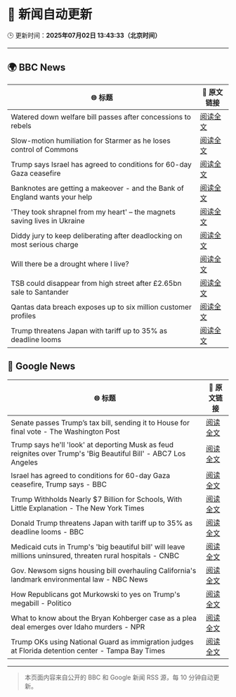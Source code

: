 # 🧠 新闻自动更新

🕒 更新时间：**2025年07月02日 13:43:33（北京时间）**

---

## 🌍 BBC News

| 🌐 标题 | 🔗 原文链接 |
|--------|-------------|
| Watered down welfare bill passes after concessions to rebels | [阅读全文](https://www.bbc.com/news/articles/cly8877x3z2o) |
| Slow-motion humiliation for Starmer as he loses control of Commons | [阅读全文](https://www.bbc.com/news/articles/czry6gv80mjo) |
| Trump says Israel has agreed to conditions for 60-day Gaza ceasefire | [阅读全文](https://www.bbc.com/news/articles/cgkg4m0133po) |
| Banknotes are getting a makeover - and the Bank of England wants your help | [阅读全文](https://www.bbc.com/news/articles/cy4nn1d2vzxo) |
| 'They took shrapnel from my heart' – the magnets saving lives in Ukraine | [阅读全文](https://www.bbc.com/news/articles/c1mgdendnv7o) |
| Diddy jury to keep deliberating after deadlocking on most serious charge | [阅读全文](https://www.bbc.com/news/articles/c20nn0p9xg2o) |
| Will there be a drought where I live? | [阅读全文](https://www.bbc.com/news/articles/crk661074ejo) |
| TSB could disappear from high street after £2.65bn sale to Santander | [阅读全文](https://www.bbc.com/news/articles/cdjxxvg3vpeo) |
| Qantas data breach exposes up to six million customer profiles | [阅读全文](https://www.bbc.com/news/articles/cd6gnyl9923o) |
| Trump threatens Japan with tariff up to 35% as deadline looms | [阅读全文](https://www.bbc.com/news/articles/cgeqrd0e9j7o) |

## 📰 Google News

| 🌐 标题 | 🔗 原文链接 |
|--------|-------------|
| Senate passes Trump’s tax bill, sending it to House for final vote - The Washington Post | [阅读全文](https://news.google.com/rss/articles/CBMikgFBVV95cUxOb2MwREoybExNbkRuYTU1aU5LcE5HdlM2UzVmS2MydE05OF9ReDllaGxEaXFiaGtVNWV6amQtT25CMlRveW1nV1JQcklWYVJaQ1piVE9yd3ZtZnBQTWlOQ19qRTk2OUduWk5JcXNvWXkySGs0Zk0wQkJFU1JYbW1rZnRwcmhnTXVVXzg1a2t0c19ndw?oc=5) |
| Trump says he'll 'look' at deporting Musk as feud reignites over Trump's 'Big Beautiful Bill' - ABC7 Los Angeles | [阅读全文](https://news.google.com/rss/articles/CBMirAFBVV95cUxNdWI3MEN5UUFUejNGa3dyZ09GeDZmX3pJS1lUdkJsSVBuSUtMUDRvRG5zVHBZUlJSRzd6QzJyTDV1NzJodUU1aF91ZHZheGFSMkx0TlBITlJHVXJzM0JFejFhVWhrcW4zNnhrcHBCcWJaQ1NyWjVBdnI5bGZIdE5ocmRaRU5GM20yX1JHTndTY3A5dnlWR1FEUFNVYXlxMEVPRGtOUmlyb0ZvOG1M?oc=5) |
| Israel has agreed to conditions for 60-day Gaza ceasefire, Trump says - BBC | [阅读全文](https://news.google.com/rss/articles/CBMiWkFVX3lxTE12b01YMjhMTXA3ZjgxcTIxVi1USkZOR2hBbnBQdlhmN1lKTEZ0eW5iVWxtQWdUYVlJR3owSGVxa0lyREJfZEh6TlhPU2tWRkJpR19YOWQwc243d9IBX0FVX3lxTE44Qlh0UGlza0g5aV9EekVBRS0wSnBvTEtQUEM4UlJoRjBqNkR2TnN2RzlWSC03czJVYzliSzhFSEVaVlRCZGxkdTRmUWFuMlNVd3J2RUxwSHpmVW5vM1BJ?oc=5) |
| Trump Withholds Nearly $7 Billion for Schools, With Little Explanation - The New York Times | [阅读全文](https://news.google.com/rss/articles/CBMickFVX3lxTFBJYjFDc2g4ZUpyem5nZzdQWWl6SGU1OTl4dGpIVUgzQW9FSEdvY0hNbmktUTAwZkZZTzVIRDVNWVJWRDg1TTdnaGlLTlo4WHFHaWtjdnpOXzBaSzBMRlUyak9zMVNxNy1tRFMtTGQ4dl9nUQ?oc=5) |
| Donald Trump threatens Japan with tariff up to 35% as deadline looms - BBC | [阅读全文](https://news.google.com/rss/articles/CBMiWkFVX3lxTFBsTFV2Z00tR3lyZExZX1NtbTI1VGZUY2RWbjRxMXhrbnpqYUQ0eU1pLXJhVS1lTTQ0dFhxR2tjYnJMcElTNlNZSlJBclJRZ2dGMHNCM1h5RHpBUdIBX0FVX3lxTE1hdmFlUlBMbXJTRldWcUNjTzJIcVN2c3J1OFYzdVUwM05KTVpzdGxiQkxxNHl5RnpHUkNrVUg4dFY5dEpGakJPM0k3dnpSUXlZZXFSdU55UEtZRFNDVDJN?oc=5) |
| Medicaid cuts in Trump's 'big beautiful bill' will leave millions uninsured, threaten rural hospitals - CNBC | [阅读全文](https://news.google.com/rss/articles/CBMilwFBVV95cUxQNW5qM1pYNGRfVG1XVUlYMTVGak1za2VmZUtXUVljNWlldXBEbUgwWk4tZFVZckJZcGRCdE42bEQtdm5Sa0IxMmhyT1hrTXloRE9LVGRuT2hSUmo4cDlxTC1Zd2xPZFhhc1dINGVHV2FFbTI5TUpCZUhJcmVXVVdYSkY5cjNSUm9kWk1jX1hQY25HMG5lYUdv0gGcAUFVX3lxTE9rVjRmR1ExcHBpdUhiZHZqTFZKcEpoNFpPV2dpTXdxYXJmNjlSVldETS1IRkFsY1VSaVpWZTlEWjdwUFlqMGdISWxOdEtscjdVMndSbU9NYWtKN1I2OHJJWGozUHFrekM0Z1BjZk81MHU3NFNHeEl6cFRjRWttLVZDZFJCRUs4NTdRWk9qc0ZsR1BNM1owR0pzOHpFWQ?oc=5) |
| Gov. Newsom signs housing bill overhauling California's landmark environmental law - NBC News | [阅读全文](https://news.google.com/rss/articles/CBMitAFBVV95cUxNbWkyYVY1Z2V6Zmg5RGV3ZUo4cDFnWm1kUEF6NGFJOEtEQ3dMOG9LMDZDUUMzdEZxVjVVbkMxTmxNaTdkZ1h3MWZlM1g3SmlPaFhuX2JFYTRaUFAtZHFpQndqNU5PNk5UYnBFWnNaeGNlS3lJRUIxRTNMSWQ3VjZIWHE3TmQ4QVhDUmtjanc5R2JNTjV2U3VkX2VUbmh0TE80R0tJUTZKSE0zV3RUMzZuWWhaemzSAVZBVV95cUxOUGg1REVuRHR6UWRJcnU0WUZZdVpTNTJrVjlyVDJWdjJGdXhrVDE1RjVmc2xLTjVORW93eHRCcVVIUFVWLXFIaE9ENTF3Qzh6OS1kR1dBdw?oc=5) |
| How Republicans got Murkowski to yes on Trump's megabill - Politico | [阅读全文](https://news.google.com/rss/articles/CBMiiAFBVV95cUxPTlFzejJWYmU0MjNYQlZYUG0tSmxOTEtRMTJiMldyUGdyMlVoVHMxbVNleGlBbHAtZFpTNlppVkhRN2VXajVSeGtPcElnYm1yeTVLRl9QVHhiQzFweTRKNDZMcDlQSTl5RXhDMnVqVTFmN3lWSGxmNjdvTTRIcUR6cDRSaDJXeEhP?oc=5) |
| What to know about the Bryan Kohberger case as a plea deal emerges over Idaho murders - NPR | [阅读全文](https://news.google.com/rss/articles/CBMiogFBVV95cUxQYkdnMldTY0RKZUgxV2t1RDBUQmZiVHRNZUdzTUF6QWZUNnkyeXNSV0lKOFlRWmtZMnhLNmJ2QUUxSWFudjFvV1JzYjF6Z1RSRHlhSGpHLWNNaHRWZEJ3b0FqYjJjMm1DZU1iYTR1X05oTENxTzYzdzhRXy1qRXJhNmlFWUpJOFFyLXF1SU8ySHFyVHhZbEdGVDNDdEF6ZmNkS2c?oc=5) |
| Trump OKs using National Guard as immigration judges at Florida detention center - Tampa Bay Times | [阅读全文](https://news.google.com/rss/articles/CBMiwwFBVV95cUxOTnMxMExOaGRPaG9fZFB4OTd0R25CbThsR0ltblpXdFNFcml5c3FNbW11SkJUclBURzRXZUlmVHEtVTNwbUJpWjFucE43OHBGYjFPcUpmNE5JX2tvV192M0dpUUZvNWw0aXdyVG01RUVyTzIzdW5HSlNLY0hvZ0xrMDZJdXJreVVOWm1WWnJvVjRxLWQwTHFfVU1jTkZiQUtNVXNwTExmQWpzSVczR18wM3hyREtIWHNGY0dLR09tajg2b1U?oc=5) |

---
> 本页面内容来自公开的 BBC 和 Google 新闻 RSS 源，每 10 分钟自动更新。